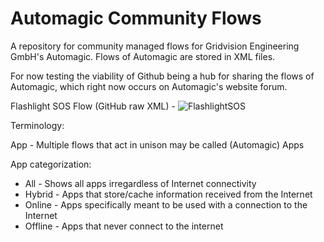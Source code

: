 Automagic Community Flows
=======================

A repository for community managed flows for Gridvision Engineering GmbH's Automagic. Flows of Automagic are stored in XML files.

For now testing the viability of Github being a hub for sharing the flows of Automagic, which right now occurs on Automagic's website forum.

Flashlight SOS Flow (GitHub raw XML) - ![FlashlightSOS](http://chart.googleapis.com/chart?cht=qr&chs=150x150&choe=UTF-8&chld=H&chl=http://goo.gl/8ArPsX)

Terminology:

App - Multiple flows that act in unison may be called (Automagic) Apps

App categorization:
* All - Shows all apps irregardless of Internet connectivity
* Hybrid - Apps that store/cache information received from the Internet
* Online - Apps specifically meant to be used with a connection to the Internet
* Offline - Apps that never connect to the internet
